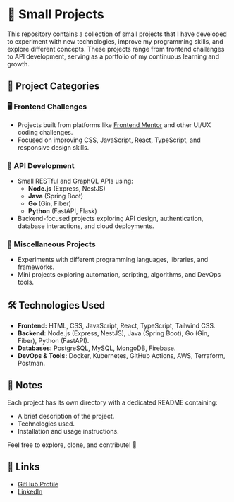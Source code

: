 # 🚀 Small Projects

This repository contains a collection of small projects that I have developed to experiment with new technologies, improve my programming skills, and explore different concepts. These projects range from frontend challenges to API development, serving as a portfolio of my continuous learning and growth.

## 📂 Project Categories

### 🖥️ Frontend Challenges
- Projects built from platforms like [Frontend Mentor](https://www.frontendmentor.io/) and other UI/UX coding challenges.
- Focused on improving CSS, JavaScript, React, TypeScript, and responsive design skills.

### 🔗 API Development
- Small RESTful and GraphQL APIs using:
  - **Node.js** (Express, NestJS)
  - **Java** (Spring Boot)
  - **Go** (Gin, Fiber)
  - **Python** (FastAPI, Flask)
- Backend-focused projects exploring API design, authentication, database interactions, and cloud deployments.

### 🎯 Miscellaneous Projects
- Experiments with different programming languages, libraries, and frameworks.
- Mini projects exploring automation, scripting, algorithms, and DevOps tools.

## 🛠️ Technologies Used
- **Frontend:** HTML, CSS, JavaScript, React, TypeScript, Tailwind CSS.
- **Backend:** Node.js (Express, NestJS), Java (Spring Boot), Go (Gin, Fiber), Python (FastAPI).
- **Databases:** PostgreSQL, MySQL, MongoDB, Firebase.
- **DevOps & Tools:** Docker, Kubernetes, GitHub Actions, AWS, Terraform, Postman.

## 📌 Notes
Each project has its own directory with a dedicated README containing:
- A brief description of the project.
- Technologies used.
- Installation and usage instructions.

Feel free to explore, clone, and contribute! 🚀

## 🔗 Links
- [GitHub Profile](https://github.com/anabalves)
- [LinkedIn](https://www.linkedin.com/in/anabalvess/)
